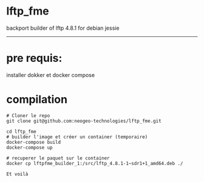 # lftp_fme
backport builder of lftp 4.8.1 for debian jessie

---

# pre requis:
installer dokker et docker compose

# compilation

```
# Cloner le repo
git clone git@github.com:neogeo-technologies/lftp_fme.git

cd lftp_fme
# builder l'image et créer un container (temporaire)
docker-compose build
docker-compose up

# recuperer le paquet sur le container
docker cp lftpfme_builder_1:/src/lftp_4.8.1-1~sdr1+1_amd64.deb ./

Et voilà
```

